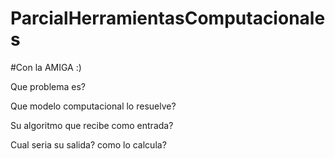 # ParcialHerramientasComputacionales
#Con la AMIGA :)

Que problema es? 

Que modelo computacional lo resuelve?

Su algoritmo que recibe como entrada?

Cual seria su salida? como lo calcula?
